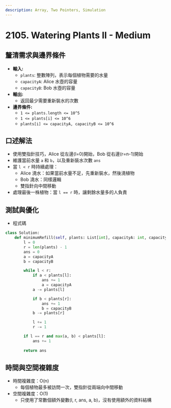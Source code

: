 ```yaml
---
description: Array, Two Pointers, Simulation
---
```


# 2105. Watering Plants II - Medium

## 釐清需求與邊界條件

* **輸入:**
  * `plants`: 整數陣列，表示每個植物需要的水量
  * `capacityA`: Alice 水壺的容量
  * `capacityB`: Bob 水壺的容量
* **輸出:**
  * 返回最少需要重新裝水的次數
* **邊界條件:**
  * `1 <= plants.length <= 10^5`
  * `1 <= plants[i] <= 10^6`
  * `plants[i] <= capacityA, capacityB <= 10^6`

## 口述解法

* 使用雙指針技巧，Alice 從左邊(l=0)開始，Bob 從右邊(r=n-1)開始
* 維護當前水量 `a` 和 `b`，以及重新裝水次數 `ans`
* 當 `l < r` 時持續處理：
  * Alice 澆水：如果當前水量不足，先重新裝水，然後澆植物
  * Bob 澆水：同樣邏輯
  * 雙指針向中間移動
* 處理最後一株植物：當 `l == r` 時，讓剩餘水量多的人負責

## 測試與優化

* 程式碼

```python
class Solution:
    def minimumRefill(self, plants: List[int], capacityA: int, capacityB: int) -> int:
        l = 0
        r = len(plants) - 1
        ans = 0
        a = capacityA
        b = capacityB

        while l < r:
            if a < plants[l]:
                ans += 1
                a = capacityA
            a -= plants[l]

            if b < plants[r]:
                ans += 1
                b = capacityB
            b -= plants[r]

            l += 1
            r -= 1

        if l == r and max(a, b) < plants[l]:
            ans += 1
            
        return ans
```

## 時間與空間複雜度

* 時間複雜度：O(n)
  * 每個植物最多被訪問一次，雙指針從兩端向中間移動
* 空間複雜度：O(1)
  * 只使用了常數個額外變數(l, r, ans, a, b)，沒有使用額外的資料結構

